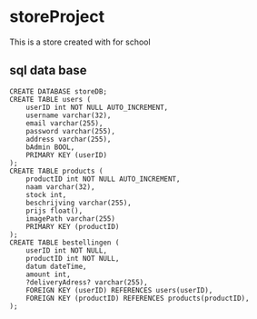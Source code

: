 # storeProject

This is a store created with for school

## sql data base

    CREATE DATABASE storeDB;
    CREATE TABLE users (
        userID int NOT NULL AUTO_INCREMENT,
        username varchar(32),
        email varchar(255),
        password varchar(255),
        address varchar(255),
        bAdmin BOOL,
        PRIMARY KEY (userID)
    );
    CREATE TABLE products (
        productID int NOT NULL AUTO_INCREMENT,
        naam varchar(32),
        stock int,
        beschrijving varchar(255),
        prijs float(),
        imagePath varchar(255)
        PRIMARY KEY (productID)
    );
    CREATE TABLE bestellingen (
        userID int NOT NULL,
        productID int NOT NULL,
        datum dateTime,
        amount int,
        ?deliveryAdress? varchar(255),
        FOREIGN KEY (userID) REFERENCES users(userID),
        FOREIGN KEY (productID) REFERENCES products(productID),
    );
